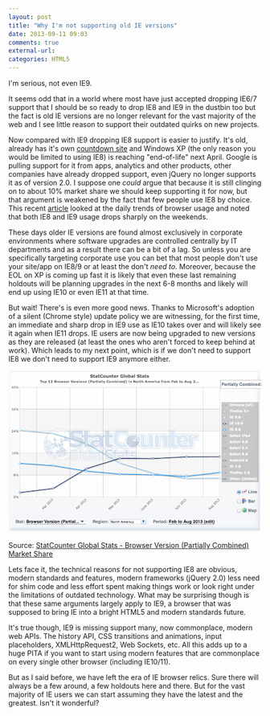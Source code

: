 ```yaml
---
layout: post
title: "Why I'm not supporting old IE versions"
date: 2013-09-11 09:03
comments: true
external-url: 
categories: HTML5
---
```


I'm serious, not even IE9.

It seems odd that in a world where most have just accepted dropping IE6/7
support that I should be so ready to drop IE8 and IE9 in the dustbin too but
the fact is old IE versions are no longer relevant for the vast majority of the
web and I see little reason to support their outdated quirks on new projects.

<!-- more -->

Now compared with IE9 dropping IE8 support is easier to justify. It's old,
already has it's own [countdown site][countdown] and Windows XP (the only
reason you would be limited to using IE8) is reaching "end-of-life" next April.
Google is pulling support for it from apps, analytics and other products, other
companies have already dropped support, even jQuery no longer supports it as of
version 2.0. I suppose one *could* argue that because it is still clinging on to
about 10% market share we should keep supporting it for now, but that argument is
weakened by the fact that few people use IE8 by choice. This recent [article][1]
looked at the daily trends of browser usage and noted that both IE8 and IE9
usage drops sharply on the weekends.

These days older IE versions are found almost exclusively in corporate
environments where software upgrades are controlled centrally by IT departments
and as a result there can be a bit of a lag. So unless you are specifically
targeting corporate use you can bet that most people don't use your site/app on
IE8/9 or at least the don't *need to*. Moreover, because the EOL on XP is
coming up fast it is likely that even these last remaining holdouts will be
planning upgrades in the next 6-8 months and likely will end up using IE10 or
even IE11 at that time.

But wait! There's is even more good news. Thanks to Microsoft's adoption of a
silent (Chrome style) update policy we are witnessing, for the first time, an
immediate and sharp drop in IE9 use as IE10 takes over and will likely see it
again when IE11 drops. IE users are now being upgraded to new versions as they
are released (at least the ones who aren't forced to keep behind at work).
Which leads to my next point, which is if we don't need to support IE8 we don't
need to support IE9 anymore either.

![IE Browser Share](/images/browser-stats.png)

Source: <a href="http://gs.statcounter.com/#browser_version_partially_combined-na-monthly-201302-201308">StatCounter Global Stats - Browser Version (Partially Combined) Market Share</a></p>

Lets face it, the technical reasons for not supporting IE8 are obvious, modern
standards and features, modern frameworks (jQuery 2.0) less need for shim code
and less effort spent making things work or look right under the limitations of
outdated technology. What may be surprising though is that these same arguments
largely apply to IE9, a browser that was supposed to bring IE into a bright
HTML5 and modern standards future.

It's true though, IE9 is missing support many, now commonplace, modern web
APIs. The history API, CSS transitions and animations, input placeholders,
XMLHttpRequest2, Web Sockets, etc. All this adds up to a huge PITA if you want
to start using modern features that are commonplace on every single other
browser (including IE10/11).

But as I said before, we have left the era of IE browser relics. Sure there
will always be a few around, a few holdouts here and there. But for the vast
majority of IE users we can start assuming they have the latest and the
greatest. Isn't it wonderful?

[countdown]: http://theie8countdown.com/
[1]: http://bl.ocks.org/erwaller/6511564
